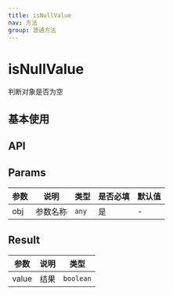 ```yaml
---
title: isNullValue
nav: 方法
group: 普通方法
---
```


# isNullValue

判断对象是否为空

## 基本使用

<code src="./demo.tsx" ></code>

<!--
```jsx
import { Foo } from 'mo-tools';

export default () => <Foo title="Hello dumi!" />
``` -->

## API

<!-- ```ts
isNullValue(obj);
``` -->

## Params

| 参数 | 说明     | 类型  | 是否必填 | 默认值 |
| ---- | -------- | ----- | -------- | ------ |
| obj  | 参数名称 | `any` | 是       | -      |

## Result

| 参数  | 说明 | 类型      |
| ----- | ---- | --------- |
| value | 结果 | `boolean` |
